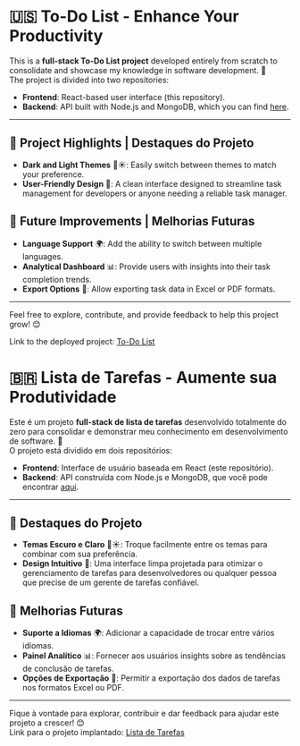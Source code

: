 # 🇺🇸 To-Do List - Enhance Your Productivity

This is a **full-stack To-Do List project** developed entirely from scratch to consolidate and showcase my knowledge in software development. 🚀  
The project is divided into two repositories:
- **Frontend**: React-based user interface (this repository).
- **Backend**: API built with Node.js and MongoDB, which you can find [here](https://github.com/GuiPadoDevs/Server_ToDoList).

---

## 🌟 Project Highlights | Destaques do Projeto

- **Dark and Light Themes** 🌙☀️: Easily switch between themes to match your preference.
- **User-Friendly Design** 🎨: A clean interface designed to streamline task management for developers or anyone needing a reliable task manager.

## 🚀 Future Improvements | Melhorias Futuras

- **Language Support** 🌍: Add the ability to switch between multiple languages.
- **Analytical Dashboard** 📊: Provide users with insights into their task completion trends.
- **Export Options** 📂: Allow exporting task data in Excel or PDF formats.

---

Feel free to explore, contribute, and provide feedback to help this project grow! 😊

Link to the deployed project: [To-Do List](https://todolistguipadodevs.vercel.app)

# 🇧🇷 Lista de Tarefas - Aumente sua Produtividade

Este é um projeto **full-stack de lista de tarefas** desenvolvido totalmente do zero para consolidar e demonstrar meu conhecimento em desenvolvimento de software. 🚀  
O projeto está dividido em dois repositórios:
- **Frontend**: Interface de usuário baseada em React (este repositório).
- **Backend**: API construída com Node.js e MongoDB, que você pode encontrar [aqui](https://github.com/GuiPadoDevs/Server_ToDoList).

---

## 🌟 Destaques do Projeto
- **Temas Escuro e Claro** 🌙☀️: Troque facilmente entre os temas para combinar com sua preferência.
- **Design Intuitivo** 🎨: Uma interface limpa projetada para otimizar o gerenciamento de tarefas para desenvolvedores ou qualquer pessoa que precise de um gerente de tarefas confiável.

## 🚀 Melhorias Futuras

- **Suporte a Idiomas** 🌍: Adicionar a capacidade de trocar entre vários idiomas.
- **Painel Analítico** 📊: Fornecer aos usuários insights sobre as tendências de conclusão de tarefas.
- **Opções de Exportação** 📂: Permitir a exportação dos dados de tarefas nos formatos Excel ou PDF.

---

Fique à vontade para explorar, contribuir e dar feedback para ajudar este projeto a crescer! 😊  
Link para o projeto implantado: [Lista de Tarefas](https://todolistguipadodevs.vercel.app)

